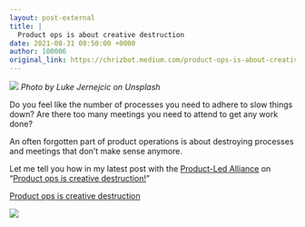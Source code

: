 ```yaml
---
layout: post-external
title: |
  Product ops is about creative destruction
date: 2021-08-31 08:50:00 +0000
author: 100006
original_link: https://chrizbot.medium.com/product-ops-is-about-creative-destruction-ea967d0e84d2?source=rss-ba6349c9c628------2
---
```

![](https://cdn-images-1.medium.com/max/1024/1*vfmOMOn_xj16KRnNg-SnlQ.jpeg)
_Photo by Luke Jernejcic on Unsplash_

Do you feel like the number of processes you need to adhere to slow things down? Are there too many meetings you need to attend to get any work done?

An often forgotten part of product operations is about destroying processes and meetings that don’t make sense anymore.

Let me tell you how in my latest post with the [Product-Led Alliance](https://productledalliance.com/tag/product-operations/) on “[Product ops is creative destruction!](https://productledalliance.com/product-ops-is-creative-destruction/)”

[Product ops is creative destruction](https://productledalliance.com/product-ops-is-creative-destruction/)

 ![](https://medium.com/_/stat?event=post.clientViewed&referrerSource=full_rss&postId=ea967d0e84d2)

